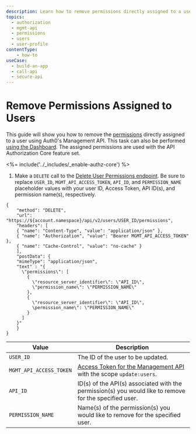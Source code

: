 ```yaml
---
description: Learn how to remove permissions directly assigned to a user using the Auth0 Management API. For use with Auth0's API Authorization Core feature set.
topics:
  - authorization
  - mgmt-api
  - permissions
  - users
  - user-profile
contentType: 
    - how-to
useCase:
  - build-an-app
  - call-api
  - secure-api
---
```

# Remove Permissions Assigned to Users

This guide will show you how to remove the [permissions](/authorization/concepts/rbac) directly assigned to a user using Auth0's Management API. This task can also be performed [using the Dashboard](/authorization/guides/dashboard/remove-user-permissions). The assigned permissions are used with the API Authorization Core feature set.

<%= include('../_includes/_enable-authz-core') %>

1. Make a `DELETE` call to the [Delete User Permissions endpoint](/api/management/v2#!/users/delete_user_permissions). Be sure to replace `USER_ID`, `MGMT_API_ACCESS_TOKEN`, `API_ID`, and `PERMISSION_NAME` placeholder values with your user ID, Access Token, API ID(s), and permission name(s), respectively.

```har
{
	"method": "DELETE",
	"url": "https://${account.namespace}/api/v2/users/USER_ID/permissions",
	"headers": [
    { "name": "Content-Type", "value": "application/json" },
   	{ "name": "Authorization", "value": "Bearer MGMT_API_ACCESS_TOKEN" },
    { "name": "Cache-Control", "value": "no-cache" }
	],
	"postData": {
    "mimeType": "application/json",
    "text" : "{ 
      \"permissions\": [ 
        { 
          \"resource_server_identifier\": \"API_ID\",
          \"permission_name\": \"PERMISSION_NAME\" 
        },
        {
          \"resource_server_identifier\": \"API_ID\", 
          \permission_name\": \"PERMISSION_NAME\" 
        }
      ] 
    }"
	}
}
```

| **Value** | **Description** |
| - | - |
| `USER_ID` | Τhe ID of the user to be updated. |
| `MGMT_API_ACCESS_TOKEN`  | [Access Token for the Management API](/api/management/v2/tokens) with the scope `update:users`. |
| `API_ID` | ID(s) of the API(s) associated with the permission(s) you would like to remove for the specified user. |
| `PERMISSION_NAME` | Name(s) of the permission(s) you would like to remove for the specified user. |